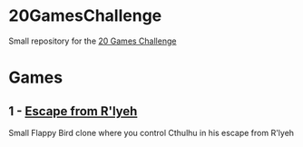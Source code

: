 # 20GamesChallenge
Small repository for the [20 Games Challenge](https://20_games_challenge.gitlab.io/)

# Games
## 1 - [Escape from R'lyeh](https://c0d3m4nc3r.itch.io/escape-from-rlyeh)
Small Flappy Bird clone where you control Cthulhu in his escape from R'lyeh
